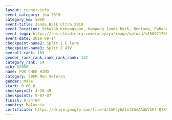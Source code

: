 ```yaml
---
layout: runner-info 
event_category: jbu-2019 
category_km: 50KM 
event-title: Janda Baik Ultra 2019 
event-location: Sekolah Kebangsaan, Kampung Janda Baik, Bentong, Pahang, Malaysia 
event-logo: https://res.cloudinary.com/raceyaya/image/upload/v1569217009/logo/janda-baik_vch1pc.jpg 
event-date: 2019-09-14 
checkpoint-name2: Split 1 E Farm 
checkpoint-name3: Split 2 ATV 
overall_rank: 169
gender_rank_rank_rank_rank_rank: 132
category_rank: 54
bib: 52050
name: FOK CHEE HING
category: 50KM Men Veteran
gender: Male
start: 0-00.0
checkpoint2: 4-20-49
checkpoint3: 9-07-07
finish: 9-54-04
country: Malaysia
certificate: https://drive.google.com/file/d/1GFsy6AlxtEhvAAUWYhPJ-Q7Xt0j4wdxy/view?usp=sharing
---
```

